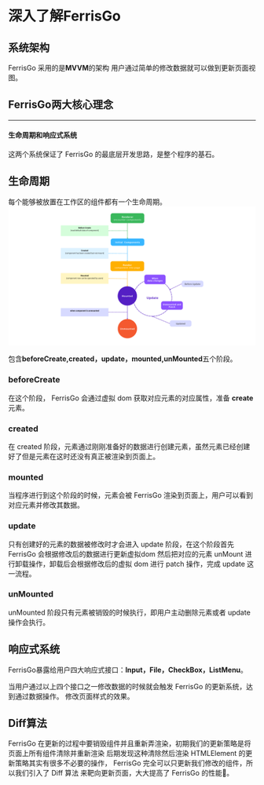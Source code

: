 # 深入了解FerrisGo

## 系统架构
FerrisGo  采用的是**MVVM**的架构
用户通过简单的修改数据就可以做到更新页面视图。

## FerrisGo两大核心理念
---

#### 生命周期和响应式系统
这两个系统保证了  FerrisGo  的最底层开发思路，是整个程序的基石。


## 生命周期
每个能够被放置在工作区的组件都有一个生命周期。
![image size](../.vitepress/public/lifecycle.png)
<!-- <a title="xx" style:>![image](../.vitepress/public/lifecycle.png)</a> -->

包含**beforeCreate,created，update，mounted,unMounted**五个阶段。

### beforeCreate
在这个阶段，  FerrisGo  会通过虚拟  dom  获取对应元素的对应属性，准备  **create**  元素。

### created
在  created  阶段，元素通过刚刚准备好的数据进行创建元素，虽然元素已经创建好了但是元素在这时还没有真正被渲染到页面上。

### mounted
当程序进行到这个阶段的时候，元素会被  FerrisGo  渲染到页面上，用户可以看到对应元素并修改其数据。

### update
只有创建好的元素的数据被修改时才会进入  update  阶段，在这个阶段首先  FerrisGo  会根据修改后的数据进行更新虚拟dom
然后把对应的元素  unMount  进行卸载操作，卸载后会根据修改后的虚拟  dom  进行  patch  操作，完成  update  这一流程。

### unMounted
unMounted  阶段只有元素被销毁的时候执行，即用户主动删除元素或者  update  操作会执行。


## 响应式系统

FerrisGo暴露给用户四大响应式接口：**Input，File，CheckBox，ListMenu**。

当用户通过以上四个接口之一修改数据的时候就会触发  FerrisGo  的更新系统，达到通过数据操作。
修改页面样式的效果。

## Diff算法

FerrisGo  在更新的过程中要销毁组件并且重新弄渲染，初期我们的更新策略是将页面上所有组件清除并重新渲染
后期发现这种清除然后渲染  HTMLElement  的更新策略其实有很多不必要的操作，  FerrisGo  完全可以只更新我们修改的组件，所以我们引入了  Diff  算法
来靶向更新页面，大大提高了  FerrisGo  的性能🚀。